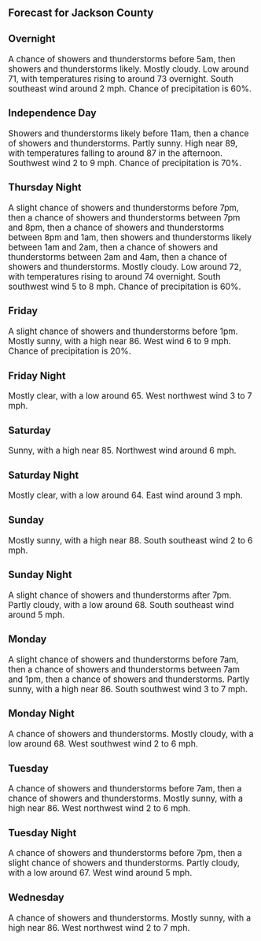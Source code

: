 <div>
   <h2>Forecast for Jackson County</h2>
   <p>
      <div style="font-size:120%">
         <h3>Overnight</h3>A chance of showers and thunderstorms before 5am, then showers and thunderstorms likely. Mostly cloudy. Low around 71, with
         temperatures rising to around 73 overnight. South southeast wind around 2 mph. Chance of precipitation is 60%.<br></div>
   </p>
   <p>
      <div style="font-size:120%">
         <h3>Independence Day</h3>Showers and thunderstorms likely before 11am, then a chance of showers and thunderstorms. Partly sunny. High near 89, with
         temperatures falling to around 87 in the afternoon. Southwest wind 2 to 9 mph. Chance of precipitation is 70%.<br></div>
   </p>
   <p>
      <div style="font-size:120%">
         <h3>Thursday Night</h3>A slight chance of showers and thunderstorms before 7pm, then a chance of showers and thunderstorms between 7pm and 8pm, then
         a chance of showers and thunderstorms between 8pm and 1am, then showers and thunderstorms likely between 1am and 2am, then
         a chance of showers and thunderstorms between 2am and 4am, then a chance of showers and thunderstorms. Mostly cloudy. Low
         around 72, with temperatures rising to around 74 overnight. South southwest wind 5 to 8 mph. Chance of precipitation is 60%.<br></div>
   </p>
   <p>
      <div style="font-size:120%">
         <h3>Friday</h3>A slight chance of showers and thunderstorms before 1pm. Mostly sunny, with a high near 86. West wind 6 to 9 mph. Chance of
         precipitation is 20%.<br></div>
   </p>
   <p>
      <div style="font-size:120%">
         <h3>Friday Night</h3>Mostly clear, with a low around 65. West northwest wind 3 to 7 mph.<br></div>
   </p>
   <p>
      <div style="font-size:120%">
         <h3>Saturday</h3>Sunny, with a high near 85. Northwest wind around 6 mph.<br></div>
   </p>
   <p>
      <div style="font-size:120%">
         <h3>Saturday Night</h3>Mostly clear, with a low around 64. East wind around 3 mph.<br></div>
   </p>
   <p>
      <div style="font-size:120%">
         <h3>Sunday</h3>Mostly sunny, with a high near 88. South southeast wind 2 to 6 mph.<br></div>
   </p>
   <p>
      <div style="font-size:120%">
         <h3>Sunday Night</h3>A slight chance of showers and thunderstorms after 7pm. Partly cloudy, with a low around 68. South southeast wind around 5
         mph.<br></div>
   </p>
   <p>
      <div style="font-size:120%">
         <h3>Monday</h3>A slight chance of showers and thunderstorms before 7am, then a chance of showers and thunderstorms between 7am and 1pm, then
         a chance of showers and thunderstorms. Partly sunny, with a high near 86. South southwest wind 3 to 7 mph.<br></div>
   </p>
   <p>
      <div style="font-size:120%">
         <h3>Monday Night</h3>A chance of showers and thunderstorms. Mostly cloudy, with a low around 68. West southwest wind 2 to 6 mph.<br></div>
   </p>
   <p>
      <div style="font-size:120%">
         <h3>Tuesday</h3>A chance of showers and thunderstorms before 7am, then a chance of showers and thunderstorms. Mostly sunny, with a high near
         86. West northwest wind 2 to 6 mph.<br></div>
   </p>
   <p>
      <div style="font-size:120%">
         <h3>Tuesday Night</h3>A chance of showers and thunderstorms before 7pm, then a slight chance of showers and thunderstorms. Partly cloudy, with a
         low around 67. West wind around 5 mph.<br></div>
   </p>
   <p>
      <div style="font-size:120%">
         <h3>Wednesday</h3>A chance of showers and thunderstorms. Mostly sunny, with a high near 86. West northwest wind 2 to 7 mph.<br></div>
   </p>
</div>